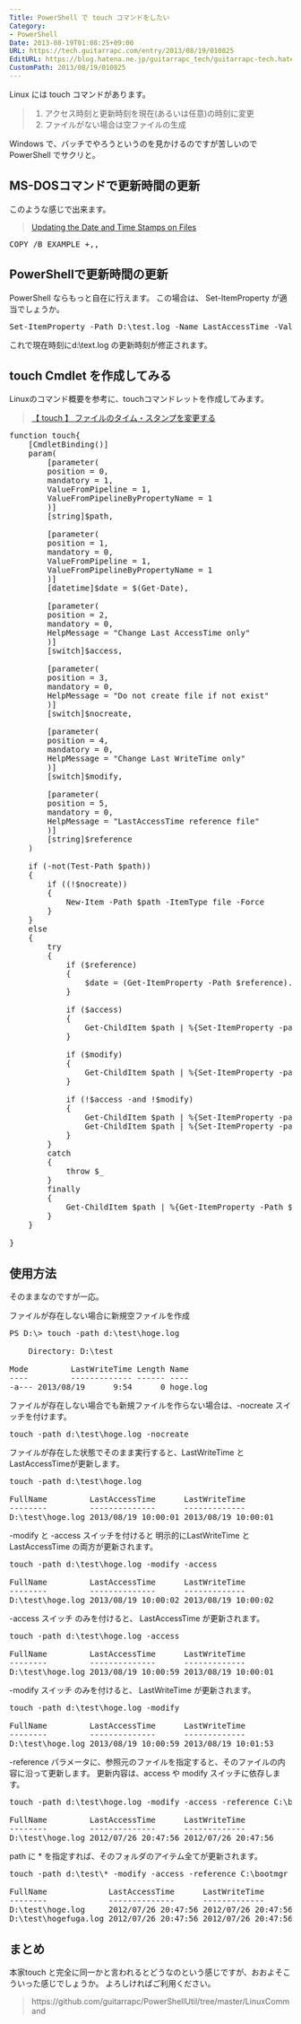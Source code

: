 ```yaml
---
Title: PowerShell で touch コマンドをしたい
Category:
- PowerShell
Date: 2013-08-19T01:08:25+09:00
URL: https://tech.guitarrapc.com/entry/2013/08/19/010825
EditURL: https://blog.hatena.ne.jp/guitarrapc_tech/guitarrapc-tech.hatenablog.com/atom/entry/11696248318757675888
CustomPath: 2013/08/19/010825
---
```


Linux には touch コマンドがあります。
<blockquote>
<ol>
	<li>アクセス時刻と更新時刻を現在(あるいは任意)の時刻に変更</li>
	<li>ファイルがない場合は空ファイルの生成</li>
</ol>
</blockquote>

Windows で、バッチでやろうというのを見かけるのですが苦しいので PowerShell でサクリと。



<h2>MS-DOSコマンドで更新時間の更新</h2>
このような感じで出来ます。
<blockquote><a href="http://support.microsoft.com/kb/69581/ja" target="_blank">Updating the Date and Time Stamps on Files</a></blockquote>

<pre class="brush: powershell">
COPY /B EXAMPLE +,,
</pre>

<h2>PowerShellで更新時間の更新</h2>
PowerShell ならもっと自在に行えます。
この場合は、 Set-ItemProperty が適当でしょうか。
<pre class="brush: powershell">
Set-ItemProperty -Path D:\test.log -Name LastAccessTime -Value $(Get-Date)
</pre>

これで現在時刻にd:\text.log の更新時刻が修正されます。


<h2>touch Cmdlet を作成してみる</h2>
Linuxのコマンド概要を参考に、touchコマンドレットを作成してみます。
<blockquote><a href="http://itpro.nikkeibp.co.jp/article/COLUMN/20060227/230905/" target="_blank">【 touch 】 ファイルのタイム・スタンプを変更する</a></blockquote>

<pre class="brush: powershell">
function touch{
    [CmdletBinding()]
    param(
        [parameter(
        position = 0,
        mandatory = 1,
        ValueFromPipeline = 1,
        ValueFromPipelineByPropertyName = 1
        )]
        [string]$path,

        [parameter(
        position = 1,
        mandatory = 0,
        ValueFromPipeline = 1,
        ValueFromPipelineByPropertyName = 1
        )]
        [datetime]$date = $(Get-Date),

        [parameter(
        position = 2,
        mandatory = 0,
        HelpMessage = &quot;Change Last AccessTime only&quot;
        )]
        [switch]$access,

        [parameter(
        position = 3,
        mandatory = 0,
        HelpMessage = &quot;Do not create file if not exist&quot;
        )]
        [switch]$nocreate,

        [parameter(
        position = 4,
        mandatory = 0,
        HelpMessage = &quot;Change Last WriteTime only&quot;
        )]
        [switch]$modify,

        [parameter(
        position = 5,
        mandatory = 0,
        HelpMessage = &quot;LastAccessTime reference file&quot;
        )]
        [string]$reference
    )

    if (-not(Test-Path $path))
    {
        if ((!$nocreate))
        {
            New-Item -Path $path -ItemType file -Force
        }
    }
    else
    {
        try
        {
            if ($reference)
            {
                $date = (Get-ItemProperty -Path $reference).LastAccessTime
            }

            if ($access)
            {
                Get-ChildItem $path | %{Set-ItemProperty -path $_.FullName -Name LastAccessTime -Value $date -Force -ErrorAction Stop}
            }

            if ($modify)
            {
                Get-ChildItem $path | %{Set-ItemProperty -path $_.FullName -Name LastWriteTime -Value $date -Force -ErrorAction Stop}
            }

            if (!$access -and !$modify)
            {
                Get-ChildItem $path | %{Set-ItemProperty -path $_.FullName -Name LastAccessTime -Value $date -Force -ErrorAction Stop}
                Get-ChildItem $path | %{Set-ItemProperty -path $_.FullName -Name LastWriteTime -Value $date -Force -ErrorAction Stop}
            }
        }
        catch
        {
            throw $_
        }
        finally
        {
            Get-ChildItem $path | %{Get-ItemProperty -Path $_.FullName | select Fullname, LastAccessTime, LastWriteTime}
        }
    }

}</pre>

<h2>使用方法</h2>
そのままなのですが一応。

ファイルが存在しない場合に新規空ファイルを作成
<pre class="brush: powershell">
PS D:\&gt; touch -path d:\test\hoge.log

    Directory: D:\test

Mode         LastWriteTime Length Name
----         ------------- ------ ----
-a--- 2013/08/19      9:54      0 hoge.log
</pre>

ファイルが存在しない場合でも新規ファイルを作らない場合は、-nocreate スイッチを付けます。
<pre class="brush: powershell">
touch -path d:\test\hoge.log -nocreate
</pre>

ファイルが存在した状態でそのまま実行すると、LastWriteTime と LastAccessTimeが更新します。
<pre class="brush: powershell">
touch -path d:\test\hoge.log

FullName         LastAccessTime      LastWriteTime
--------         --------------      -------------
D:\test\hoge.log 2013/08/19 10:00:01 2013/08/19 10:00:01
</pre>

-modify と -access スイッチを付けると 明示的にLastWriteTime と LastAccessTime の両方が更新されます。
<pre class="brush: powershell">
touch -path d:\test\hoge.log -modify -access

FullName         LastAccessTime      LastWriteTime
--------         --------------      -------------
D:\test\hoge.log 2013/08/19 10:00:02 2013/08/19 10:00:02
</pre>

-access スイッチ のみを付けると、 LastAccessTime が更新されます。
<pre class="brush: powershell">
touch -path d:\test\hoge.log -access

FullName         LastAccessTime      LastWriteTime
--------         --------------      -------------
D:\test\hoge.log 2013/08/19 10:00:59 2013/08/19 10:00:01
</pre>

-modify スイッチ のみを付けると、 LastWriteTime が更新されます。
<pre class="brush: powershell">
touch -path d:\test\hoge.log -modify

FullName         LastAccessTime      LastWriteTime
--------         --------------      -------------
D:\test\hoge.log 2013/08/19 10:00:59 2013/08/19 10:01:53
</pre>

-reference パラメータに、参照元のファイルを指定すると、そのファイルの内容に沿って更新します。
更新内容は、access や modify スイッチに依存します。
<pre class="brush: powershell">
touch -path d:\test\hoge.log -modify -access -reference C:\bootmgr

FullName         LastAccessTime      LastWriteTime
--------         --------------      -------------
D:\test\hoge.log 2012/07/26 20:47:56 2012/07/26 20:47:56
</pre>

path に * を指定すれば、そのフォルダのアイテム全てが更新されます。
<pre class="brush: powershell">
touch -path d:\test\* -modify -access -reference C:\bootmgr

FullName             LastAccessTime      LastWriteTime
--------             --------------      -------------
D:\test\hoge.log     2012/07/26 20:47:56 2012/07/26 20:47:56
D:\test\hogefuga.log 2012/07/26 20:47:56 2012/07/26 20:47:56
</pre>

<h2>まとめ</h2>
本家touch と完全に同一かと言われるとどうなのという感じですが、おおよそこういった感じでしょうか。
よろしければご利用ください。

<blockquote>https://github.com/guitarrapc/PowerShellUtil/tree/master/LinuxCommand</blockquote>
